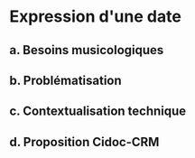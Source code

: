 # Expression d'une date

## a. Besoins musicologiques

## b. Problématisation

## c. Contextualisation technique

## d. Proposition Cidoc-CRM
